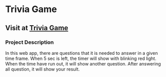 # Trivia Game

## Visit at [Trivia Game](https://minkkyaw.github.io/TriviaGame/)

### Project Description
In this web app, there are questions that it is needed to answer in a given time frame. When 5 sec is left, the timer will show with blinking red light. When the time have run out, it will show another question. After answering all question, it will show your result.
